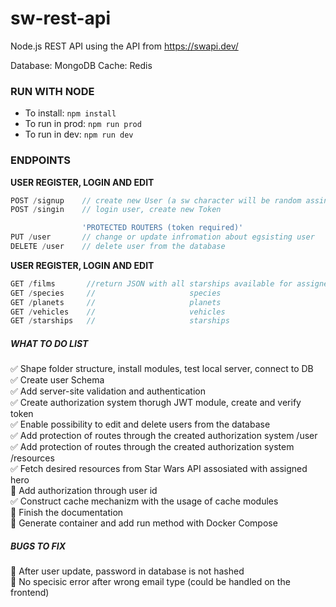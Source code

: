 # sw-rest-api
Node.js REST API using the API from https://swapi.dev/

Database: MongoDB
Cache:    Redis

### RUN WITH NODE
* To install: `npm install`
* To run in prod: `npm run prod`
* To run in dev: `npm run dev`

### ENDPOINTS 
 **USER REGISTER, LOGIN AND EDIT**
```javascript
POST /signup    // create new User (a sw character will be random assing to new User)
POST /singin    // login user, create new Token

                'PROTECTED ROUTERS (token required)'
PUT /user       // change or update infromation about egsisting user 
DELETE /user    // delete user from the database
```

 **USER REGISTER, LOGIN AND EDIT**
```javascript
GET /films       //return JSON with all starships available for assigned HERO
GET /species     //                     species 
GET /planets     //                     planets
GET /vehicles    //                     vehicles 
GET /starships   //                     starships
```

##### WHAT TO DO LIST
:white_check_mark:     Shape folder structure, install modules, test local server, connect to DB    
:white_check_mark:     Create user Schema    
:white_check_mark:     Add server-site validation and authentication  
:white_check_mark:     Create authorization system thorugh JWT module, create and verify token    
:white_check_mark:     Enable possibility to edit and delete users from the database    
:white_check_mark:     Add protection of routes through the created authorization system /user   
:white_check_mark:     Add protection of routes through the created authorization system /resources  
:white_check_mark:     Fetch desired resources from Star Wars API assosiated with assigned hero    
:black_square_button:  Add authorization through user id  
:white_check_mark:     Construct cache mechanizm with the usage of cache modules  
:black_square_button:  Finish the documentation  
:black_square_button:  Generate container and add run method with Docker Compose  

##### BUGS TO FIX

:black_square_button:  After user update, password in database is not hashed  
:black_square_button:  No specisic error after wrong email type (could be handled on the frontend)

